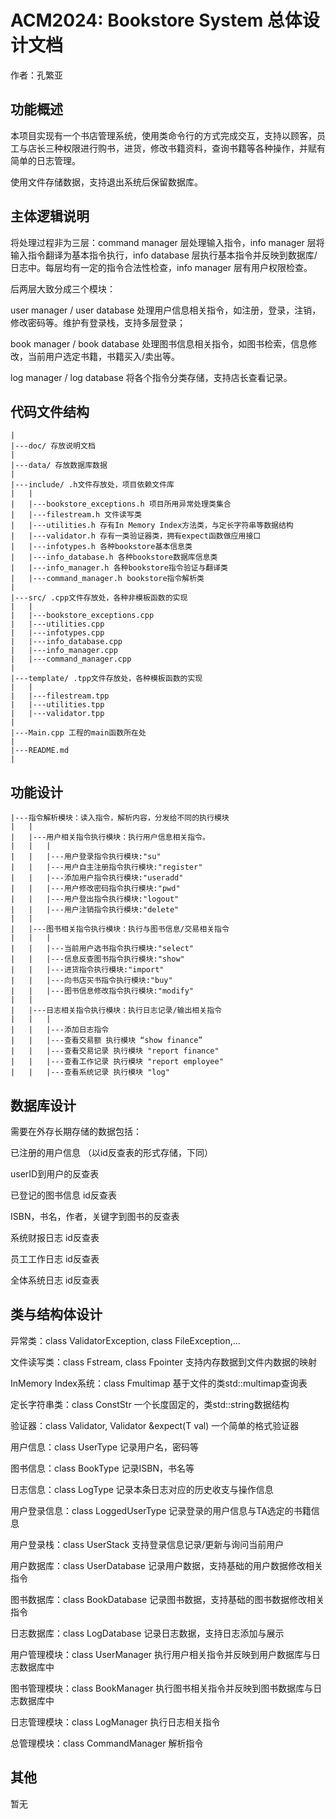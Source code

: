 # ACM2024: Bookstore System 总体设计文档

作者：孔繁亚

## 功能概述

本项目实现有一个书店管理系统，使用类命令行的方式完成交互，支持以顾客，员工与店长三种权限进行购书，进货，修改书籍资料，查询书籍等各种操作，并赋有简单的日志管理。

使用文件存储数据，支持退出系统后保留数据库。

## 主体逻辑说明

将处理过程非为三层：command manager 层处理输入指令，info manager 层将输入指令翻译为基本指令执行，info database 层执行基本指令并反映到数据库/日志中。每层均有一定的指令合法性检查，info manager 层有用户权限检查。

后两层大致分成三个模块：

user manager / user database 处理用户信息相关指令，如注册，登录，注销，修改密码等。维护有登录栈，支持多层登录；

book manager / book database 处理图书信息相关指令，如图书检索，信息修改，当前用户选定书籍，书籍买入/卖出等。

log manager / log database 将各个指令分类存储，支持店长查看记录。

## 代码文件结构

```
|
|---doc/ 存放说明文档
|
|---data/ 存放数据库数据
|
|---include/ .h文件存放处，项目依赖文件库
|   |
|   |---bookstore_exceptions.h 项目所用异常处理类集合
|   |---filestream.h 文件读写类
|   |---utilities.h 存有In Memory Index方法类，与定长字符串等数据结构
|   |---validator.h 存有一类验证器类，拥有expect函数做应用接口
|   |---infotypes.h 各种bookstore基本信息类
|   |---info_database.h 各种bookstore数据库信息类
|   |---info_manager.h 各种bookstore指令验证与翻译类
|   |---command_manager.h bookstore指令解析类
|
|---src/ .cpp文件存放处，各种非模板函数的实现
|   |
|   |---bookstore_exceptions.cpp
|   |---utilities.cpp
|   |---infotypes.cpp
|   |---info_database.cpp
|   |---info_manager.cpp
|   |---command_manager.cpp
|
|---template/ .tpp文件存放处，各种模板函数的实现
|   |
|   |---filestream.tpp
|   |---utilities.tpp
|   |---validator.tpp
|
|---Main.cpp 工程的main函数所在处
|
|---README.md
|
```

## 功能设计

```
|---指令解析模块：读入指令，解析内容，分发给不同的执行模块
|   |
|   |---用户相关指令执行模块：执行用户信息相关指令。
|   |   |
|   |   |---用户登录指令执行模块:"su"
|   |   |---用户自主注册指令执行模块:"register"
|   |   |---添加用户指令执行模块:"useradd"
|   |   |---用户修改密码指令执行模块:"pwd"
|   |   |---用户登出指令执行模块:"logout"
|   |   |---用户注销指令执行模块:"delete"
|   |
|   |---图书相关指令执行模块：执行与图书信息/交易相关指令
|   |   |
|   |   |---当前用户选书指令执行模块:"select"
|   |   |---信息反查图书指令执行模块:"show"
|   |   |---进货指令执行模块:"import"
|   |   |---向书店买书指令执行模块:"buy"
|   |   |---图书信息修改指令执行模块:"modify"
|   |
|   |---日志相关指令执行模块：执行日志记录/输出相关指令
|   |   |
|   |   |---添加日志指令
|   |   |---查看交易额 执行模块 “show finance”
|   |   |---查看交易记录 执行模块 "report finance"
|   |   |---查看工作记录 执行模块 "report employee"
|   |   |---查看系统记录 执行模块 "log"

```






## 数据库设计

需要在外存长期存储的数据包括：

已注册的用户信息 （以id反查表的形式存储，下同）

userID到用户的反查表

已登记的图书信息 id反查表

ISBN，书名，作者，关键字到图书的反查表

系统财报日志 id反查表

员工工作日志 id反查表

全体系统日志 id反查表

## 类与结构体设计

异常类：class ValidatorException, class FileException,...

文件读写类：class Fstream, class Fpointer 支持内存数据到文件内数据的映射

InMemory Index系统：class Fmultimap 基于文件的类std::multimap查询表

定长字符串类：class ConstStr 一个长度固定的，类std::string数据结构

验证器：class Validator, Validator &expect(T val) 一个简单的格式验证器



用户信息：class UserType 记录用户名，密码等

图书信息：class BookType 记录ISBN，书名等

日志信息：class LogType 记录本条日志对应的历史收支与操作信息



用户登录信息：class LoggedUserType 记录登录的用户信息与TA选定的书籍信息

用户登录栈：class UserStack 支持登录信息记录/更新与询问当前用户

用户数据库：class UserDatabase 记录用户数据，支持基础的用户数据修改相关指令

图书数据库：class BookDatabase 记录图书数据，支持基础的图书数据修改相关指令

日志数据库：class LogDatabase 记录日志数据，支持日志添加与展示



用户管理模块：class UserManager 执行用户相关指令并反映到用户数据库与日志数据库中

图书管理模块：class BookManager 执行图书相关指令并反映到图书数据库与日志数据库中

日志管理模块：class LogManager 执行日志相关指令



总管理模块：class CommandManager 解析指令

## 其他

暂无
